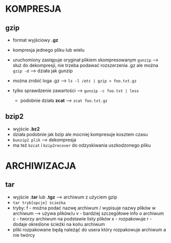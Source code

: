 # KOMPRESJA

## gzip
- format wyjściowy **.gz**
- kompresja jednego pliku lub wielu
- uruchomiony zastępuje oryginał plikiem skompresowanym
`gunzip` --> służ do dekompresji, nie trzeba podawać rozszerzenia .gz ale można
`gzip -d` --> działa jak gunzip

- można zrobić loga .gz --> `ls -l /etc | gzip > foo.txt.gz`
- tylko sprawdzenie zawartości --> `gunzip -c foo.txt | less`
  - podobnie działa **zcat** --> `zcat foo.txt.gz`

## bzip2
- wyjście **.bz2**
- działa podobnie jak bzip ale mocniej kompresuje kosztem czasu
- `bunzip2 plik` --> dekompresja
- ma też `bzcat` i `bzip2recover` do odzyskiwania uszkodzonego pliku


# ARCHIWIZACJA

## tar
- wyjście **.tar** lub **.tgz** --> archiwum z użyciem gzip
- `tar tryb[opcje] ścieżka`
- tryby:
  f - można podać nazwę archiwum / wypisuje nazwy plików w archiwum --> używa plików/u
  v - bardziej szczegółowe info o archiwum
  c - tworzy archiwum na podstawie listy plików
  x - rozpakowuje
  r - dodaje określone ścieżki na końu archiwum
- pliki rozpakowane będą należąć do usera który rozpakowuje archiwum a nie twórcy











